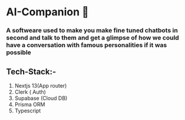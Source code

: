# AI-Companion 🤖
### A softweare used to make you make fine tuned chatbots in second and talk to them and get a glimpse of how we could have a conversation with famous personalities if it was possible



## Tech-Stack:-
1. Nextjs 13(App router)
2. Clerk ( Auth)
3. Supabase (Cloud DB)
4. Prisma ORM
5. Typescript

